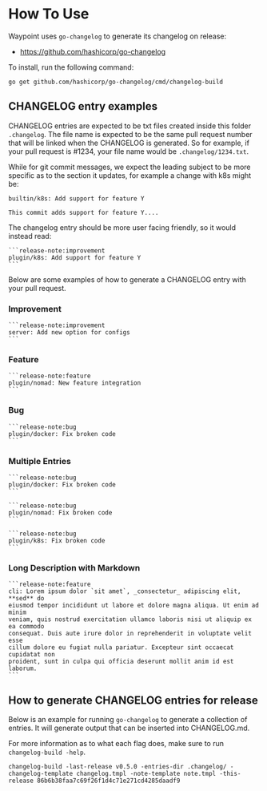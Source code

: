 # How To Use

Waypoint uses `go-changelog` to generate its changelog on release:

* https://github.com/hashicorp/go-changelog

To install, run the following command:

```
go get github.com/hashicorp/go-changelog/cmd/changelog-build
```

## CHANGELOG entry examples

CHANGELOG entries are expected to be txt files created inside this folder
`.changelog`. The file name is expected to be the same pull request number that will
be linked when the CHANGELOG is generated. So for example, if your pull request is
\#1234, your file name would be `.changelog/1234.txt`.

While for git commit messages, we expect the leading subject to be more specific
as to the section it updates, for example a change with k8s might be:

```
builtin/k8s: Add support for feature Y

This commit adds support for feature Y....
```

The changelog entry should be more user facing friendly, so it would instead read:

~~~
```release-note:improvement
plugin/k8s: Add support for feature Y
```
~~~

Below are some examples of how to generate a CHANGELOG entry with your pull
request.

### Improvement

~~~
```release-note:improvement
server: Add new option for configs
```
~~~

### Feature

~~~
```release-note:feature
plugin/nomad: New feature integration
```
~~~

### Bug

~~~
```release-note:bug
plugin/docker: Fix broken code
```
~~~

### Multiple Entries

~~~
```release-note:bug
plugin/docker: Fix broken code
```

```release-note:bug
plugin/nomad: Fix broken code
```

```release-note:bug
plugin/k8s: Fix broken code
```
~~~

### Long Description with Markdown

~~~
```release-note:feature
cli: Lorem ipsum dolor `sit amet`, _consectetur_ adipiscing elit, **sed** do
eiusmod tempor incididunt ut labore et dolore magna aliqua. Ut enim ad minim
veniam, quis nostrud exercitation ullamco laboris nisi ut aliquip ex ea commodo
consequat. Duis aute irure dolor in reprehenderit in voluptate velit esse
cillum dolore eu fugiat nulla pariatur. Excepteur sint occaecat cupidatat non
proident, sunt in culpa qui officia deserunt mollit anim id est laborum.
```
~~~

## How to generate CHANGELOG entries for release

Below is an example for running `go-changelog` to generate a collection of
entries. It will generate output that can be inserted into CHANGELOG.md.

For more information as to what each flag does, make sure to run `changelog-build -help`.

```
changelog-build -last-release v0.5.0 -entries-dir .changelog/ -changelog-template changelog.tmpl -note-template note.tmpl -this-release 86b6b38faa7c69f26f1d4c71e271cd4285daadf9
```

